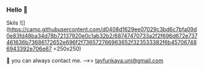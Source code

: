 ### Hello 👋

Skils
![](https://camo.githubusercontent.com/d0408d1629ee07029c3bd6c7bfa09d0e83fd48ba34d78b72137920e0c1ab32b2/68747470733a2f2f696d672e737461636b73686172652e696f2f736572766963652f323533382f6b457067486943392e706e67 =250x250)

💬 you can always contact me. -->> tayfunkaya.uni@gmail.com 

